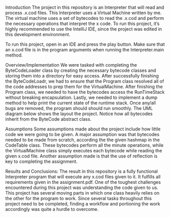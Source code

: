 Introduction
The project in this repository is an Interpreter that will read and process .x.cod files. This Interpreter uses a Virtual Machine written by me. The virtual machine uses a set of bytecodes to read the .x.cod and perform the necessary operations that interpret the x code.  To run this project, it’s highly recommended to use the IntelliJ IDE, since the project was edited in this development environment. 

To run this project, open in an IDE and press the play button. Make sure that an x.cod file is in the program arguments when running the Interpreter.main method. 

Overview/Implementation
We were tasked with completing the ByteCodeLoader class by creating the necessary bytecode classes and storing them into a directory for easy access. After successfully finishing the ByteCodeLoadr, we had to ensure that the Program class resolved all of the code addresses to prep them for the VirtualMachine. After finishing the Program class, we needed to have the bytecodes access the RunTimeStack without breaking encapsulation. Lastly, we needed to implement a dump method to help print the current state of the runtime stack.  Once any/all bugs are removed, the program should should run smoothly. 
	The UML diagram below shows the layout the project. Notice how all bytecodes inherit from the ByteCode abstract class.
  
Assumptions
Some assumptions made about the project include how little code we were going to be given. A major assumption was that bytecodes needed to be made from scratch, according the the given hashmap in the CodeTable class. These bytecodes perform all the minute operations, while the VirtualMachine class simply executes each bytecode while reading the given x.cod file. Another assumption made is that the use of reflection is key to completing the assignment.

Results and Conclusions:
The result in this repository is a fully functional Interpreter program that will execute any x.cod files given to it. It fulfills all requirements given in the assignment.pdf. One of the toughest challenges encountered during this project was understanding the code given to us. This project has several moving parts in which one class heavily relies on the other for the program to work. Since several tasks throughout this project need to be completed, finding a workflow and portioning the work accordingly was quite a hurdle to overcome. 
